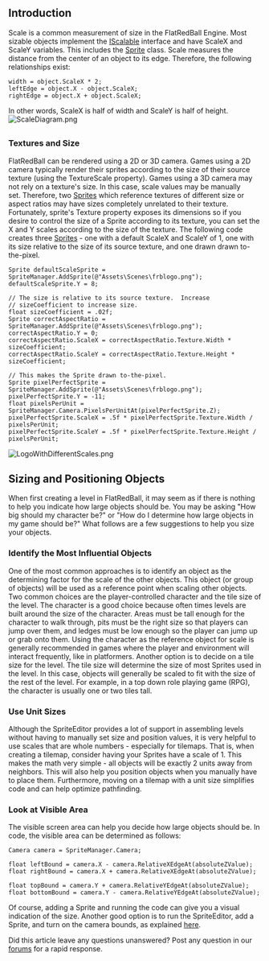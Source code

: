 ## Introduction

Scale is a common measurement of size in the FlatRedBall Engine. Most sizable objects implement the [IScalable](/frb/docs/index.php?title=FlatRedBall.Math.Geometry.IScalable.md "FlatRedBall.Math.Geometry.IScalable") interface and have ScaleX and ScaleY variables. This includes the [Sprite](/frb/docs/index.php?title=FlatRedBall.Sprite.md "FlatRedBall.Sprite") class. Scale measures the distance from the center of an object to its edge. Therefore, the following relationships exist:

    width = object.ScaleX * 2;
    leftEdge = object.X - object.ScaleX;
    rightEdge = object.X + object.ScaleX;

In other words, ScaleX is half of width and ScaleY is half of height. ![ScaleDiagram.png](/media//migrated_media/ScaleDiagram.png)

## 

### Textures and Size

FlatRedBall can be rendered using a 2D or 3D camera. Games using a 2D camera typically render their sprites according to the size of their source texture (using the TextureScale property). Games using a 3D camera may not rely on a texture's size. In this case, scale values may be manually set. Therefore, two [Sprites](/frb/docs/index.php?title=FlatRedBall.Sprite.md "FlatRedBall.Sprite") which reference textures of different size or aspect ratios may have sizes completely unrelated to their texture. Fortunately, sprite's Texture property exposes its dimensions so if you desire to control the size of a Sprite according to its texture, you can set the X and Y scales according to the size of the texture. The following code creates three [Sprites](/frb/docs/index.php?title=FlatRedBall.Sprite.md "FlatRedBall.Sprite") - one with a default ScaleX and ScaleY of 1, one with its size relative to the size of its source texture, and one drawn drawn to-the-pixel.

    Sprite defaultScaleSprite = SpriteManager.AddSprite(@"Assets\Scenes\frblogo.png");
    defaultScaleSprite.Y = 8;

    // The size is relative to its source texture.  Increase
    // sizeCoefficient to increase size.
    float sizeCoefficient = .02f;
    Sprite correctAspectRatio = SpriteManager.AddSprite(@"Assets\Scenes\frblogo.png");
    correctAspectRatio.Y = 0;
    correctAspectRatio.ScaleX = correctAspectRatio.Texture.Width * sizeCoefficient;
    correctAspectRatio.ScaleY = correctAspectRatio.Texture.Height * sizeCoefficient;

    // This makes the Sprite drawn to-the-pixel.
    Sprite pixelPerfectSprite = SpriteManager.AddSprite(@"Assets\Scenes\frblogo.png");
    pixelPerfectSprite.Y = -11;
    float pixelsPerUnit = SpriteManager.Camera.PixelsPerUnitAt(pixelPerfectSprite.Z);
    pixelPerfectSprite.ScaleX = .5f * pixelPerfectSprite.Texture.Width / pixelsPerUnit;
    pixelPerfectSprite.ScaleY = .5f * pixelPerfectSprite.Texture.Height / pixelsPerUnit;

![LogoWithDifferentScales.png](/media//migrated_media/LogoWithDifferentScales.png)

## Sizing and Positioning Objects

When first creating a level in FlatRedBall, it may seem as if there is nothing to help you indicate how large objects should be. You may be asking "How big should my character be?" or "How do I determine how large objects in my game should be?" What follows are a few suggestions to help you size your objects.

### Identify the Most Influential Objects

One of the most common approaches is to identify an object as the determining factor for the scale of the other objects. This object (or group of objects) will be used as a reference point when scaling other objects. Two common choices are the player-controlled character and the tile size of the level. The character is a good choice because often times levels are built around the size of the character. Areas must be tall enough for the character to walk through, pits must be the right size so that players can jump over them, and ledges must be low enough so the player can jump up or grab onto them. Using the character as the reference object for scale is generally recommended in games where the player and environment will interact frequently, like in platformers. Another option is to decide on a tile size for the level. The tile size will determine the size of most Sprites used in the level. In this case, objects will generally be scaled to fit with the size of the rest of the level. For example, in a top down role playing game (RPG), the character is usually one or two tiles tall.

### Use Unit Sizes

Although the SpriteEditor provides a lot of support in assembling levels without having to manually set size and position values, it is very helpful to use scales that are whole numbers - especially for tilemaps. That is, when creating a tilemap, consider having your Sprites have a scale of 1. This makes the math very simple - all objects will be exactly 2 units away from neighbors. This will also help you position objects when you manually have to place them. Furthermore, moving on a tilemap with a unit size simplifies code and can help optimize pathfinding.

### Look at Visible Area

The visible screen area can help you decide how large objects should be. In code, the visible area can be determined as follows:

    Camera camera = SpriteManager.Camera;

    float leftBound = camera.X - camera.RelativeXEdgeAt(absoluteZValue);
    float rightBound = camera.X + camera.RelativeXEdgeAt(absoluteZValue);

    float topBound = camera.Y + camera.RelativeYEdgeAt(absoluteZValue);
    float bottomBound = camera.Y - camera.RelativeYEdgeAt(absoluteZValue);

Of course, adding a Sprite and running the code can give you a visual indication of the size. Another good option is to run the SpriteEditor, add a Sprite, and turn on the camera bounds, as explained [here](/frb/docs/index.php?title=SpriteEditor_Camera.md "SpriteEditor Camera").

Did this article leave any questions unanswered? Post any question in our [forums](/frb/forum/.md) for a rapid response.
